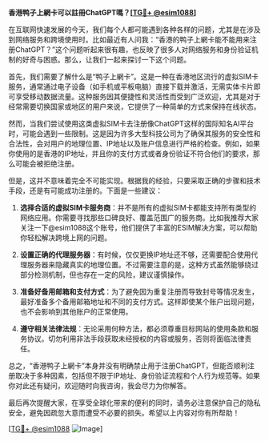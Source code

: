 **香港鸭子上網卡可以註冊ChatGPT嗎？[[TG💪+ @esim1088](https://t.me/s/esim1088)]**

在互联网快速发展的今天，我们每个人都可能遇到各种各样的问题，尤其是在涉及到网络服务和跨境使用时。比如最近有人问我：“香港的鸭子上網卡能不能用来注册ChatGPT？”这个问题听起来很有趣，也反映了很多人对网络服务和身份验证机制的好奇与困惑。那么，让我们一起来探讨一下这个问题。

首先，我们需要了解什么是“鸭子上網卡”。这是一种在香港地区流行的虚拟SIM卡服务，通常通过电子设备（如手机或平板电脑）直接下载并激活，无需实体卡片即可享受移动数据流量。这种服务因其便捷性和灵活性而受到广泛欢迎，尤其是对于经常需要切换国家或地区的用户来说，它提供了一种简单的方式来保持在线状态。

然而，当我们尝试使用这类虚拟SIM卡去注册像ChatGPT这样的国际知名AI平台时，可能会遇到一些限制。这是因为许多大型科技公司为了确保其服务的安全性和合法性，会对用户的地理位置、IP地址以及账户信息进行严格的检查。例如，如果你使用的是香港的IP地址，并且你的支付方式或者身份验证不符合他们的要求，那么可能会被拒绝注册。

但是，这并不意味着完全不可能实现。根据我的经验，只要采取正确的步骤和技术手段，还是有可能成功注册的。下面是一些建议：

1. **选择合适的虚拟SIM卡服务商**：并不是所有的虚拟SIM卡都能支持所有类型的网络应用。你需要寻找那些口碑良好、覆盖范围广的服务商。比如我推荐大家关注一下@esim1088这个账号，他们提供了丰富的ESIM解决方案，可以帮助你轻松解决跨境上网的问题。
   
2. **设置正确的代理服务器**：有时候，仅仅更换IP地址还不够，还需要配合使用代理服务器来隐藏真实的地理位置。不过需要注意的是，这种方式虽然能够绕过部分检测机制，但也存在一定的风险，建议谨慎操作。

3. **准备好备用邮箱和支付方式**：为了避免因为重复注册而导致封号等情况发生，最好准备多个备用邮箱地址和不同的支付方式。这样即使某个账户出现问题，也不会影响到其他账户的正常使用。

4. **遵守相关法律法规**：无论采用何种方法，都必须尊重目标网站的使用条款和服务协议。切勿利用非法手段获取未经授权的内容或服务，否则将面临法律责任。

总之，“香港鸭子上網卡”本身并没有明确禁止用于注册ChatGPT，但能否顺利注册取决于多种因素，包括但不限于IP地址、身份验证流程和个人行为规范等。如果你对此还有疑问，欢迎随时向我咨询，我会尽力为你解答。

最后再次提醒大家，在享受全球化带来的便利的同时，请务必注意保护自己的隐私安全，避免因疏忽大意而遭受不必要的损失。希望以上内容对你有所帮助！

[[TG💪+ @esim1088](https://t.me/s/esim1088) ![Image](https://i.postimg.cc/4NQfJmqS/Snipaste-2025-05-13-00-14-12.png)]